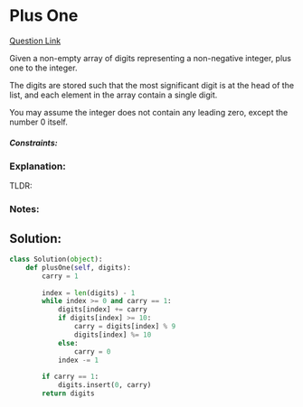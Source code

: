 # Plus One  

[Question Link](https://leetcode.com/problems/plus-one/)  

Given a non-empty array of digits representing a non-negative integer, plus one to the integer.  

The digits are stored such that the most significant digit is at the head of the list, and each element in the array contain a single digit.  

You may assume the integer does not contain any leading zero, except the number 0 itself.  

##### Constraints:

### Explanation:
TLDR: 

### Notes:


## Solution:
```Python
class Solution(object):
    def plusOne(self, digits):
        carry = 1
        
        index = len(digits) - 1
        while index >= 0 and carry == 1:
            digits[index] += carry
            if digits[index] >= 10:
                carry = digits[index] % 9
                digits[index] %= 10
            else:
                carry = 0
            index -= 1
            
        if carry == 1:
            digits.insert(0, carry)
        return digits
```